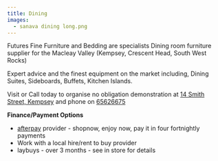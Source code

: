 ```yaml
---
title: Dining
images:
  - sanava dining long.png
---
```


Futures Fine Furniture and Bedding are specialists Dining room furniture supplier for the Macleay Valley (Kempsey, Crescent Head, South West Rocks)

Expert advice and the finest equipment on the market including, Dining Suites, Sideboards, Buffets, Kitchen Islands.

Visit or Call today to organise no obligation demonstration at [14 Smith Street, Kempsey](/contact) and phone on [65626675](tel:+61265626675)

**Finance/Payment Options**
* [afterpay](https://www.afterpay.com) provider - shopnow, enjoy now, pay it in four fortnightly payments
* Work with a local hire/rent to buy provider
* laybuys - over 3 months - see in store for details
